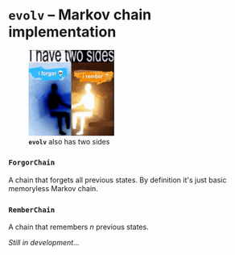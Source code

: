 # `evolv` – Markov chain implementation

<p align="center" width="100%">
  <figure>
    <img src="i-forgor-i-rember.png"
         alt="i forgor i rember meme" width="40%">
    <figcaption><b><code>evolv</code></b> also has two sides</figcaption>
  </figure>
</p>

### `ForgorChain`

A chain that forgets all previous states. By definition it's just basic memoryless Markov chain.

### `RemberChain`

A chain that remembers $n$ previous states.

*Still in development...*
